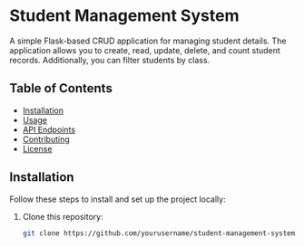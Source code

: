 # Student Management System

A simple Flask-based CRUD application for managing student details. The application allows you to create, read, update, delete, and count student records. Additionally, you can filter students by class.

## Table of Contents
- [Installation](#installation)
- [Usage](#usage)
- [API Endpoints](#api-endpoints)
- [Contributing](#contributing)
- [License](#license)

## Installation

Follow these steps to install and set up the project locally:

1. Clone this repository:
   ```bash
   git clone https://github.com/yourusername/student-management-system.git
